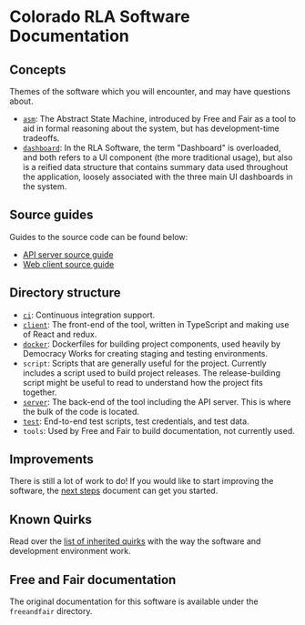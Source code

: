 # Colorado RLA Software Documentation

## Concepts

Themes of the software which you will encounter, and may have questions about.

- [`asm`][asm]: The Abstract State Machine, introduced by Free and Fair as a
  tool to aid in formal reasoning about the system, but has development-time
  tradeoffs.
- [`dashboard`][dashboards]: In the RLA Software, the term "Dashboard" is
  overloaded, and both refers to a UI component (the more traditional usage),
  but also is a reified data structure that contains summary data used
  throughout the application, loosely associated with the three main UI
  dashboards in the system.

## Source guides

Guides to the source code can be found below:

- [API server source guide][server-source-guide]
- [Web client source guide][client-source-guide]

## Directory structure

- [`ci`][ci]: Continuous integration support.
- [`client`][client-readme]: The front-end of the tool, written in TypeScript
  and making use of React and redux.
- [`docker`][docker]: Dockerfiles for building project components,
  used heavily by Democracy Works for creating staging and testing environments.
- `script`: Scripts that are generally useful for the project. Currently
  includes a script used to build project releases. The release-building script
  might be useful to read to understand how the project fits together.
- [`server`][server-readme]: The back-end of the tool including the API
  server. This is where the bulk of the code is located.
- [`test`][test]: End-to-end test scripts, test credentials, and test data.
- `tools`: Used by Free and Fair to build documentation, not currently used.

## Improvements

There is still a lot of work to do! If you would like to start improving the
software, the [next steps][next] document can get you started.

## Known Quirks

Read over the [list of inherited quirks][quirks] with the way the software and
development environment work.

## Free and Fair documentation

The original documentation for this software is available under the `freeandfair` directory.

[asm]: asm.md
[ci]: ../ci/README.md
[docker]: ../docker/README.markdown
[client-readme]: client/README.md
[client-source-guide]: client/source-guide.md
[dashboards]: dashboards.md
[next]: next.md
[quirks]: quirks.md
[server-readme]: server/README.md
[server-source-guide]: server/source-guide.md
[test]: ../test/README.md
